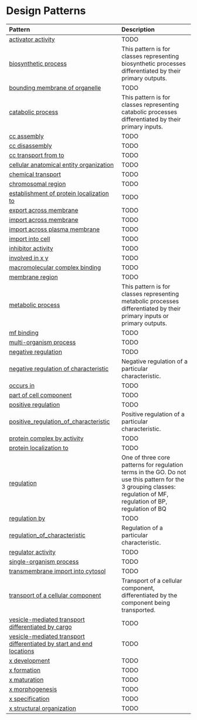 # Design Patterns

| Pattern | Description |
|:--------|:------------|
| [activator activity](activator_activity.md) | TODO |
| [biosynthetic process](biosynthetic_process.md) | This pattern is for classes representing biosynthetic processes differentiated by their primary outputs. |
| [bounding membrane of organelle](bounding_membrane_of_organelle.md) | TODO |
| [catabolic process](catabolic_process.md) | This pattern is for classes representing catabolic processes differentiated by their primary inputs. |
| [cc assembly](cc_assembly.md) | TODO |
| [cc disassembly](cc_disassembly.md) | TODO |
| [cc transport from to](cc_transport_from_to.md) | TODO |
| [cellular anatomical entity organization](cellular_anatomical_entity_organization.md) | TODO |
| [chemical transport](chemical_transport.md) | TODO |
| [chromosomal region](chromosomal_region.md) | TODO |
| [establishment of protein localization to](establishment_of_protein_localization_to.md) | TODO |
| [export across membrane](export_across_membrane.md) | TODO |
| [import across membrane](import_across_membrane.md) | TODO |
| [import across plasma membrane](import_across_plasma_membrane.md) | TODO |
| [import into cell](import_into_cell.md) | TODO |
| [inhibitor activity](inhibitor_activity.md) | TODO |
| [involved in x y](involved_in_x_y.md) | TODO |
| [macromolecular complex binding](macromolecular_complex_binding.md) | TODO |
| [membrane region](membrane_region.md) | TODO |
| [metabolic process](metabolic_process.md) | This pattern is for classes representing metabolic processes differentiated by their primary inputs or primary outputs. |
| [mf binding](mf_binding.md) | TODO |
| [multi-organism process](multi_organism_process.md) | TODO |
| [negative regulation](negative_regulation.md) | TODO |
| [negative regulation of characteristic](negative_regulation_of_characteristic.md) | Negative regulation of a particular characteristic. |
| [occurs in](occursIn.md) | TODO |
| [part of cell component](part_of_cell_component.md) | TODO |
| [positive regulation](positive_regulation.md) | TODO |
| [positive_regulation_of_characteristic](positive_regulation_of_characteristic.md) | Positive regulation of a particular characteristic. |
| [protein complex by activity](protein_complex_by_activity.md) | TODO |
| [protein localization to](protein_localization_to.md) | TODO |
| [regulation](regulation.md) | One of three core patterns for regulation terms in the GO. Do not use this pattern for the 3 grouping classes: regulation of MF, regulation of BP, regulation of BQ |
| [regulation by](regulation_by.md) | TODO |
| [regulation_of_characteristic](regulation_of_characteristic.md) | Regulation of a particular characteristic. |
| [regulator activity](regulator_activity.md) | TODO |
| [single-organism process](single_organism_process.md) | TODO |
| [transmembrane import into cytosol](transmembrane_import_into_cytosol.md) | TODO |
| [transport of a cellular component](cc_transport.md) | Transport of a cellular component, differentiated by the component being transported. |
| [vesicle-mediated transport differentiated by cargo](vesicle_mediated_transport_differentiated_by_cargo.md) | TODO |
| [vesicle-mediated transport differentiated by start and end locations](vesicle_mediated_transport_differentiated_by_start_and_end_locations.md) | TODO |
| [x development](x_development.md) | TODO |
| [x formation](x_formation.md) | TODO |
| [x maturation](x_maturation.md) | TODO |
| [x morphogenesis](x_morphogenesis.md) | TODO |
| [x specification](x_specification.md) | TODO |
| [x structural organization](x_structural_organization.md) | TODO |

